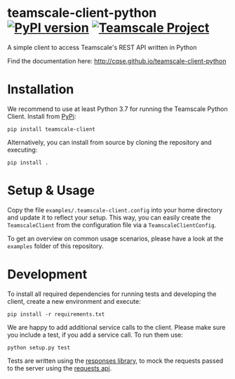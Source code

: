 # teamscale-client-python [![PyPI version](https://badge.fury.io/py/teamscale-client.svg)](https://badge.fury.io/py/teamscale-client) [![Teamscale Project](https://img.shields.io/badge/teamscale-teamscale--client--python-brightgreen.svg)](https://demo.teamscale.com/activity.html#/teamscale-client-python)
A simple client to access Teamscale's REST API written in Python

Find the documentation here:
http://cqse.github.io/teamscale-client-python


# Installation

We recommend to use at least Python 3.7 for running the Teamscale Python Client.
Install from [PyPi](https://pypi.org/project/teamscale-client/):
    
    pip install teamscale-client

Alternatively, you can install from source by cloning the repository and executing:

    pip install .
    
# Setup & Usage
Copy the file `examples/.teamscale-client.config` into your home directory and update it to reflect your setup.
This way, you can easily create the `TeamscaleClient` from the configuration
file via a `TeamscaleClientConfig`.

To get an overview on common usage scenarios, please have a look
at the `examples` folder of this repository.

# Development

To install all required dependencies for running tests and developing
the client, create a new environment and execute:

    pip install -r requirements.txt

We are happy to add additional service calls to the client.
Please make sure you include a test, if you add a service call.
To run them use:

    python setup.py test

Tests are written using the [responses library](https://pypi.org/project/responses/),
to mock the requests passed to the server using the [requests api](http://docs.python-requests.org/en/master/).
